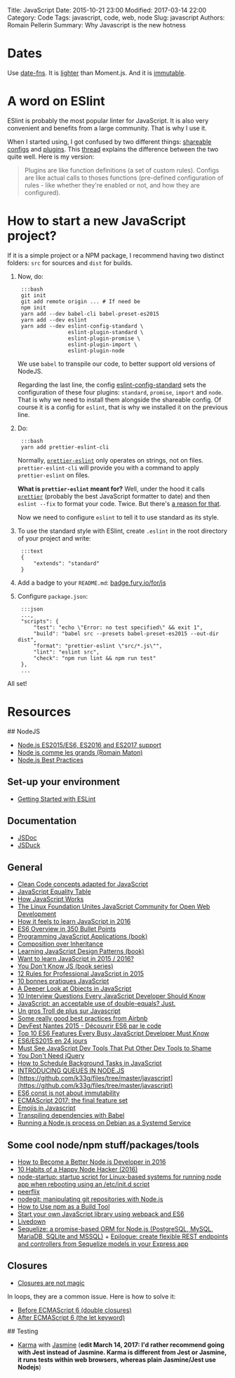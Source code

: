 Title: JavaScript
Date: 2015-10-21 23:00
Modified: 2017-03-14 22:00
Category: Code
Tags: javascript, code, web, node
Slug: javascript
Authors: Romain Pellerin
Summary: Why Javascript is the new hotness

# Dates

Use [date-fns](https://github.com/date-fns/date-fns). It is [lighter](https://github.com/date-fns/date-fns/issues/275) than Moment.js. And it is [immutable](https://twitter.com/dan_abramov/status/805030922785525760).

# A word on ESlint

ESlint is probably the most popular linter for JavaScript. It is also very convenient and benefits from a large community. That is why I use it.

When I started using, I got confused by two different things: [shareable configs](http://eslint.org/docs/developer-guide/shareable-configs) and [plugins](http://eslint.org/docs/developer-guide/working-with-plugins). This [thread](https://groups.google.com/forum/#!topic/eslint/ttZUG3v7vn0) explains the difference between the two quite well. Here is my version:

> Plugins are like function definitions (a set of custom rules). Configs are like actual calls to thoses functions (pre-defined configuration of rules - like whether they're enabled or not, and how they are configured).

# How to start a new JavaScript project?

If it is a simple project or a NPM package, I recommend having two distinct folders: `src` for sources and `dist` for builds.

1. Now, do:

        :::bash
        git init
        git add remote origin ... # If need be
        npm init
        yarn add --dev babel-cli babel-preset-es2015
        yarn add --dev eslint
        yarn add --dev eslint-config-standard \
                       eslint-plugin-standard \
                       eslint-plugin-promise \
                       eslint-plugin-import \
                       eslint-plugin-node

    We use `babel` to transpile our code, to better support old versions of NodeJS.
    
    Regarding the last line, the config [eslint-config-standard](https://github.com/feross/eslint-config-standard) sets the configuration of these four plugins: `standard`, `promise`, `import` and `node`. That is why we need to install them alongside the shareable config. Of course it is a config for `eslint`, that is why we installed it on the previous line.

2. Do:

        :::bash
        yarn add prettier-eslint-cli

    Normally, [`prettier-eslint`](https://github.com/prettier/prettier-eslint) only operates on strings, not on files. `prettier-eslint-cli` will provide you with a command to apply `prettier-eslint` on files.

    **What is `prettier-eslint` meant for?** Well, under the hood it calls [`prettier`](https://github.com/prettier) (probably the best JavaScript formatter to date) and then `eslint --fix` to format your code. Twice. But there's [a reason for that](https://github.com/prettier/prettier-eslint#the-problem).

    Now we need to configure `eslint` to tell it to use standard as its style.

3. To use the standard style with ESlint, create `.eslint` in the root directory of your project and write:

        :::text
        {
            "extends": "standard"
        }

4. Add a badge to your `README.md`: [badge.fury.io/for/js](https://badge.fury.io/for/js)
5. Configure `package.json`:

        :::json
        ...,
        "scripts": {
            "test": "echo \"Error: no test specified\" && exit 1",
            "build": "babel src --presets babel-preset-es2015 --out-dir dist",
            "format": "prettier-eslint \"src/*.js\"",
            "lint": "eslint src",
            "check": "npm run lint && npm run test"
        },
        ...

All set!

# Resources

## NodeJS

- [Node.js ES2015/ES6, ES2016 and ES2017 support](http://node.green/)
- [Node js comme les grands (Romain Maton)](https://www.youtube.com/watch?v=RIRB2AFrPV8)
- [Node.js Best Practices](https://github.com/i0natan/nodebestpractices)

## Set-up your environment

- [Getting Started with ESLint](http://eslint.org/docs/user-guide/getting-started)

## Documentation

- [JSDoc](http://usejsdoc.org/index.html)
- [JSDuck](https://github.com/senchalabs/jsduck)

## General

- [Clean Code concepts adapted for JavaScript](https://github.com/ryanmcdermott/clean-code-javascript)
- [JavaScript Equality Table](https://dorey.github.io/JavaScript-Equality-Table/)
- [How JavaScript Works](https://blog.sessionstack.com/tagged/tutorial)
- [The Linux Foundation Unites JavaScript Community for Open Web Development](https://js.foundation/announcements/2016/10/17/Linux-Foundation-Unites-JavaScript-Community-Open-Web-Development/)
- [How it feels to learn JavaScript in 2016](https://hackernoon.com/how-it-feels-to-learn-javascript-in-2016-d3a717dd577f)
- [ES6 Overview in 350 Bullet Points](https://ponyfoo.com/articles/es6)
- [Programming JavaScript Applications (book)](http://chimera.labs.oreilly.com/books/1234000000262)
- [Composition over Inheritance](https://www.youtube.com/watch?v=wfMtDGfHWpA)
- [Learning JavaScript Design Patterns (book)](http://addyosmani.com/resources/essentialjsdesignpatterns/book/)
- [Want to learn JavaScript in 2015 / 2016?](https://medium.com/@_cmdv_/i-want-to-learn-javascript-in-2015-e96cd85ad225)
- [You Don't Know JS (book series)](https://github.com/getify/You-Dont-Know-JS)
- [12 Rules for Professional JavaScript in 2015](https://medium.com/@housecor/12-rules-for-professional-javascript-in-2015-f158e7d3f0fc)
- [10 bonnes pratiques JavaScript](http://www.js-attitude.fr/2013/01/21/dix-bonnes-pratiques-javascript)
- [A Deeper Look at Objects in JavaScript](http://www.kirupa.com/html5/a_deeper_look_at_objects_in_javascript.htm)
- [10 Interview Questions Every JavaScript Developer Should Know](https://medium.com/javascript-scene/10-interview-questions-every-javascript-developer-should-know-6fa6bdf5ad95)
- [JavaScript: an acceptable use of double-equals? Just.](http://blog.boyet.com/blog/javascriptlessons/javascript-an-acceptable-use-of-double-equals-just/)
- [Un gros Troll de plus sur Javascript](http://sametmax.com/un-gros-troll-de-plus-sur-javacscript/)
- [Some really good best practices from Airbnb](https://github.com/airbnb/javascript)
- [DevFest Nantes 2015 - Découvrir ES6 par le code](https://www.youtube.com/watch?v=7XZWqF2aHuI)
- [Top 10 ES6 Features Every Busy JavaScript Developer Must Know](http://webapplog.com/es6/)
- [ES6/ES2015 en 24 jours](http://putaindecode.io/fr/evenements/2015/calendrier-avent/)
- [Must See JavaScript Dev Tools That Put Other Dev Tools to Shame](https://medium.com/javascript-scene/must-see-javascript-dev-tools-that-put-other-dev-tools-to-shame-aca6d3e3d925)
- [You Don't Need jQuery](https://github.com/oneuijs/You-Dont-Need-jQuery)
- [How to Schedule Background Tasks in JavaScript](http://www.sitepoint.com/how-to-schedule-background-tasks-in-javascript)
- [INTRODUCING QUEUES IN NODE.JS](http://blog.yld.io/2016/05/10/introducing-queues/)
- [https://github.com/k33g/files/tree/master/javascript](https://github.com/k33g/files/tree/master/javascript)
- [ES6 const is not about immutability](https://mathiasbynens.be/notes/es6-const)
- [ECMAScript 2017: the final feature set](http://www.2ality.com/2016/02/ecmascript-2017.html)
- [Emojis in Javascript](https://medium.com/@thekevinscott/emojis-in-javascript-f693d0eb79fb)
- [Transpiling dependencies with Babel](http://2ality.com/2017/04/transpiling-dependencies-babel.html)
- [Running a Node.js process on Debian as a Systemd Service](https://thomashunter.name/blog/running-a-node-js-process-on-debian-as-a-systemd-service/)

## Some cool node/npm stuff/packages/tools

- [How to Become a Better Node.js Developer in 2016](https://blog.risingstack.com/how-to-become-a-better-node-js-developer-in-2016/)
- [10 Habits of a Happy Node Hacker (2016)](http://blog.heroku.com/archives/2015/11/10/node-habits-2016)
- [node-startup: startup script for Linux-based systems for running node app when rebooting using an /etc/init.d script](https://github.com/chovy/node-startup)
- [peerflix](https://github.com/mafintosh/peerflix)
- [nodegit: manipulating git repositories with Node.js](http://radek.io/2015/10/27/nodegit/)
- [How to Use npm as a Build Tool](http://blog.keithcirkel.co.uk/how-to-use-npm-as-a-build-tool/)
- [Start your own JavaScript library using webpack and ES6](http://krasimirtsonev.com/blog/article/javascript-library-starter-using-webpack-es6)
- [Livedown](https://github.com/shime/livedown)
- [Sequelize: a promise-based ORM for Node.js (PostgreSQL, MySQL, MariaDB, SQLite and MSSQL)](http://docs.sequelizejs.com/en/v3/) + [Epilogue: create flexible REST endpoints and controllers from Sequelize models in your Express app](https://github.com/dchester/epilogue)

## Closures

- [Closures are not magic](http://renderedtext.com/blog/2015/11/18/closures-are-not-magic/)

In loops, they are a common issue. Here is how to solve it:

- [Before ECMAScript 6 (double closures)](https://developer.mozilla.org/en-US/docs/Web/JavaScript/Closures)
- [After ECMAScript 6 (the let keyword)](http://www.sitepoint.com/preparing-ecmascript-6-let-const/)

## Testing

- [Karma](https://karma-runner.github.io/1.0/index.html) with [Jasmine](https://jasmine.github.io/) (**edit March 14, 2017: I'd rather recommend going with Jest instead of Jasmine. Karma is different from Jest or Jasmine, it runs tests within web browsers, whereas plain Jasmine/Jest use Nodejs**)
